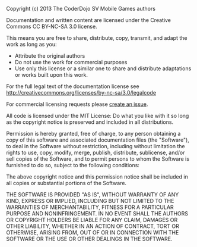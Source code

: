 Copyright (c) 2013 The CoderDojo SV Mobile Games authors

Documentation and written content are licensed under the Creative Commons
CC BY-NC-SA 3.0 license.

This means you are free to share, distribute, copy, transmit, and adapt the
work as long as you:

* Attribute the original authors
* Do not use the work for commercial purposes
* Use only this license or a similar one to share and distribute adaptations or
	works built upon this work.

For the full legal text of the documentation license see
http://creativecommons.org/licenses/by-nc-sa/3.0/legalcode

For commercial licensing requests please [create an issue](https://github.com/CoderDojoSV/mobile-games/issues/new).

All code is licensed under the MIT License: Do what you like
with it so long as the copyright notice is preserved and included in all
distributions.

Permission is hereby granted, free of charge, to any person obtaining a copy of
this software and associated documentation files (the "Software"), to deal in
the Software without restriction, including without limitation the rights to
use, copy, modify, merge, publish, distribute, sublicense, and/or sell copies of
the Software, and to permit persons to whom the Software is furnished to do so,
subject to the following conditions:

The above copyright notice and this permission notice shall be included in all
copies or substantial portions of the Software.

THE SOFTWARE IS PROVIDED "AS IS", WITHOUT WARRANTY OF ANY KIND, EXPRESS OR
IMPLIED, INCLUDING BUT NOT LIMITED TO THE WARRANTIES OF MERCHANTABILITY, FITNESS
FOR A PARTICULAR PURPOSE AND NONINFRINGEMENT. IN NO EVENT SHALL THE AUTHORS OR
COPYRIGHT HOLDERS BE LIABLE FOR ANY CLAIM, DAMAGES OR OTHER LIABILITY, WHETHER
IN AN ACTION OF CONTRACT, TORT OR OTHERWISE, ARISING FROM, OUT OF OR IN
CONNECTION WITH THE SOFTWARE OR THE USE OR OTHER DEALINGS IN THE SOFTWARE.

